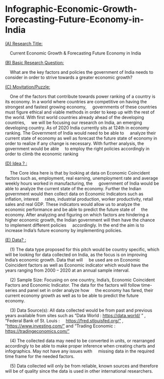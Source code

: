 # Infographic-Economic-Growth-Forecasting-Future-Economy-in-India

<ins>(A) Research Title:<ins>

&nbsp;&nbsp;&nbsp;&nbsp;Current Economic Growth & Forecasting Future Economy in India 

<ins>(B) Basic Research Question:<ins> 

&nbsp;&nbsp;&nbsp;&nbsp;What are the key factors and policies the government of India needs to consider in order to strive towards a greater economic growth? 

<ins>(C) Movitation/Puzzle:<ins>

&nbsp;&nbsp;&nbsp;&nbsp;One of the factors that contribute towards power ranking of a country is its economy. In a world where countries are competitive on having the strongest and fastest growing economy, &nbsp;&nbsp;&nbsp;&nbsp;governments of these countries must figure ethical and viable methods in order to keep up with the rest of the world. With first world countries already ahead of the developing countries, &nbsp;&nbsp;&nbsp;&nbsp;we will be focusing our research on India, an emerging developing country. As of 2020 India currently sits at 124th in economy ranking. The Government of India would need to be able to &nbsp;&nbsp;&nbsp;&nbsp;analyze their current state of economy as well as forecast the future state of economy in order to realize if any change is necessary. With further analysis, the government would be able &nbsp;&nbsp;&nbsp;&nbsp;to employ the right policies accordingly in order to climb the economic ranking 

<ins>(D) Idea ? : <ins>

&nbsp;&nbsp;&nbsp;&nbsp;The Core idea here is that by looking at data on Economic Coincident factors such as, employment, real earning, unemployment rate and average weekly hours worked in manufacturing, the &nbsp;&nbsp;&nbsp;&nbsp;government of India would be able to analyze the current state of the economy. Further the Indian government would then collect data on Economic Indicators such as inflation, interest &nbsp;&nbsp;&nbsp;&nbsp;rates, industrial production, worker productivity, retail sales and real GDP. These indicators would allow us to analyze the economic performance and be able to predict the future state of &nbsp;&nbsp;&nbsp;&nbsp;the economy.  After analyzing and figuring on which factors are hindering a higher economic growth, the Indian government will then have the chance to implement different policies &nbsp;&nbsp;&nbsp;&nbsp;accordingly. In the end the aim is to increase India’s future economy by implementing policies. 

<ins>(E) Data? : <ins> 

&nbsp;&nbsp;&nbsp;&nbsp;(1) The data type proposed for this pitch would be country specific, which will be looking for data collected on India, as the focus is on improving India’s economic growth. Data that will &nbsp;&nbsp;&nbsp;&nbsp;be used are on Economic Coincident factors as well as Economic indicator which would have the years ranging from 2000 – 2020 at an annual sample interval.

&nbsp;&nbsp;&nbsp;&nbsp;(2) Sample Size: Focusing on one country, India’s, Economic Coincident Factors and Economic Indicator. The data for the factors will follow time-series and panel set in order analyze how &nbsp;&nbsp;&nbsp;&nbsp;the economy has fared, their current economy growth as well as to be able to predict the future economy.  

&nbsp;&nbsp;&nbsp;&nbsp;(3) Data Source(s): All data collected would be from past and previous years available from sites such as “Data World : https://data.world/ ” , “Federal Bank of St. Louis : &nbsp;&nbsp;&nbsp;&nbsp;https://fred.stlouisfed.org/” , “https://www.investing.com/” and “Trading Economic : https://tradingeconomics.com/”  

&nbsp;&nbsp;&nbsp;&nbsp;(4) The collected data may need to be converted in units, or rearranged accordingly to be able to make proper inference when creating charts and infographics. May not have any issues with &nbsp;&nbsp;&nbsp;&nbsp;missing data in the required time frame for the needed factors. 

&nbsp;&nbsp;&nbsp;&nbsp;(5) Data collected will only be from reliable, known sources and therefore will be of quality since the data is used in other international researchers.  

